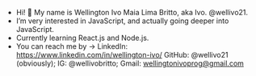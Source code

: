 - Hi! 👋 My name is Wellington Ivo Maia Lima Britto, aka Ivo. @wellivo21.
- I’m very interested in JavaScript, and actually going deeper into JavaScript. 
- Currently learning React.js and Node.js.
- You can reach me by -> LinkedIn: https://www.linkedin.com/in/wellington-ivo/  GitHub: @wellivo21 (obviously); IG: @wellivobritto; Gmail: wellingtonivoprog@gmail.com

<!---
wellivo21/wellivo21 is a ✨ special ✨ repository because its `README.md` (this file) appears on your GitHub profile.
You can click the Preview link to take a look at your changes.
--->
